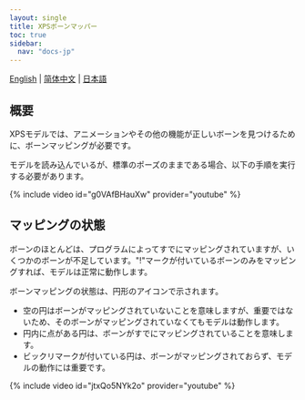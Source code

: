 ```yaml
---
layout: single
title: XPSボーンマッパー
toc: true
sidebar:
  nav: "docs-jp"
---
```

[English](/dancexr/features/bone_mapper) | [简体中文](/zh/dancexr/features/bone_mapper) | [日本語](/jp/dancexr/features/bone_mapper)


## 概要
XPSモデルでは、アニメーションやその他の機能が正しいボーンを見つけるために、ボーンマッピングが必要です。

モデルを読み込んでいるが、標準のポーズのままである場合、以下の手順を実行する必要があります。

{% include video id="g0VAfBHauXw" provider="youtube" %}

## マッピングの状態
ボーンのほとんどは、プログラムによってすでにマッピングされていますが、いくつかのボーンが不足しています。"!"マークが付いているボーンのみをマッピングすれば、モデルは正常に動作します。

ボーンマッピングの状態は、円形のアイコンで示されます。
* 空の円はボーンがマッピングされていないことを意味しますが、重要ではないため、そのボーンがマッピングされていなくてもモデルは動作します。
* 円内に点がある円は、ボーンがすでにマッピングされていることを意味します。
* ビックリマークが付いている円は、ボーンがマッピングされておらず、モデルの動作には重要です。

{% include video id="jtxQo5NYk2o" provider="youtube" %}
